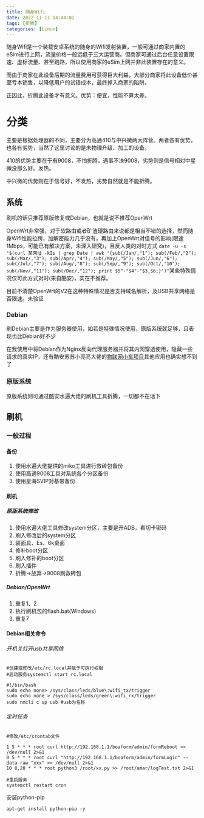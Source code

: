 ```yaml
---
title: 随身Wifi
date: 2022-11-11 14:44:01
tags: [折腾]
categories: [Linux]
---
```

随身Wifi是一个装载安卓系统的随身的Wifi发射装置，一般可通过商家内置的eSim进行上网，流量价格一般远低于三大运营商。但商家可通过后台任意设置限速、虚标流量、甚至跑路，所以使用商家的eSim上网并非此装置存在的意义。

而由于商家在此设备后期的流量费用可获得巨大利益，大部分商家将此设备低价甚至亏本销售，以降低用户的试错成本，最终掉入商家的陷阱。

正因此，折腾此设备才有意义。优势：便宜，性能不算太差。

# 分类

主要是根据处理器的不同，主要分为高通410与中兴微两大阵营。两者各有优势，也各有劣势，当然了这里讨论的是未物理升级、加工的设备。

410的优势主要在于有9008，不怕折腾，遇事不决9008，劣势则是信号相对中星微没那么好。发热。

中兴微的优势则在于信号好，不发热，劣势自然就是不能折腾。

## 系统

刷机的话只推荐原版修复或Debian，也就是说不推荐OpenWrt

OpenWrt非常强，对于软路由或者矿渣硬路由来说都是相当不错的选择，然而随身Wifi性能拉跨，加解密能力几乎没有，再加上OpenWrt对信号的影响(限速1Mbps，可能已有解决方案，未深入研究)，且反人类的对时方式 `date -u -s "$(curl 某网址 -kIs | grep Date | awk '{sub(/Jan/,"1"); sub(/Feb/,"2"); sub(/Mar/,"3"); sub(/Apr/,"4"); sub(/May/,"5"); sub(/Jun/,"6"); sub(/Jul/,"7"); sub(/Aug/,"8"); sub(/Sep/,"9"); sub(/Oct/,"10"); sub(/Nov/,"11"); sub(/Dec/,"12"); print $5"-"$4"-"$3,$6;}')"`某些特殊情况仅可此方式对时(来自酷安)，实在不推荐。

目前不清楚OpenWrt的V2在这种特殊情况是否支持域名解析，及USB共享网络是否限速。未验证

### Debian

刷Debian主要是作为服务器使用，如若是特殊情况使用，原版系统就足够，且表现也比Debian好不少

在我使用中将Debian作为Nginx反向代理服务器并将其内网穿透使用，隐藏一些请求的真实IP，还有酷安苏苏小亮亮大佬的[物联网小车项目](https://www.kancloud.cn/a813630449/ufi_car/2795165)其他应用也确实想不到了

### 原版系统

原版系统则可通过酷安水遍大佬的刷机工具折腾，一切都不在话下

## 刷机

### 一般过程

#### 备份

1. 使用水遍大佬提供的miko工具进行救砖包备份
2. 使用高通9008工具对系统各个分区备份
3. 使用星海SVIP对基带备份

#### 刷机

##### 原版系统修改

1. 使用水遍大佬工具修改system分区，主要是开ADB，看切卡密码
2. 刷入修改后的system分区
3. 装面具、Es、6k桌面
4. 修补boot分区
5. 刷入修补的boot分区
6. 刷入插件
7. 折腾->放弃->9008刷救砖包

##### Debian/OpenWrt

1. 重复1、2
2. 执行刷机包的flash.bat(Windows)
3. 重复7

#### Debian相关命令

###### 开机关灯开usb共享网络

```shell
#创建或修改/etc/rc.local并赋予可执行权限
#启动服务systemctl start rc.local

#!/bin/bash
sudo echo none> /sys/class/leds/blue\:wifi_tx/trigger
sudo echo none > /sys/class/leds/green\:wifi_rx/trigger
sudo nmcli c up usb	#usb为名称
```

###### 定时任务

```shell
#修改/etc/crontab文件

1 5 * * * root curl http://192.168.1.1/boaform/admin/formReboot >> /dev/null 2>&1
0 5 * * * root curl "http://192.168.1.1/boaform/admin/formLogin" --data-raw "xxx" >> /dev/null 2>&1
10 8,20 * * * root python3 /root/xx.py >> /root/amar/logTest.txt 2>&1

#重启服务
systemctl restart cron
```

安装python-pip

```shell
apt-get install python-pip -y
```

